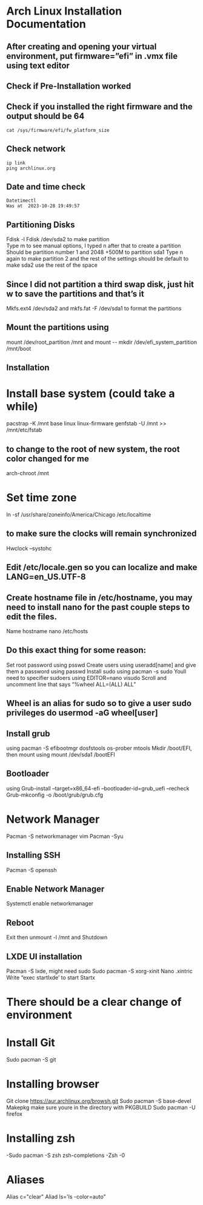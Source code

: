 # Arch Linux Installation Documentation 
## After creating and opening your virtual environment, put firmware=”efi” in .vmx file using text editor 
## Check if Pre-Installation worked 
## Check if you installed the right firmware and the output should be 64 
    cat /sys/firmware/efi/fw_platform_size 
## Check network 
    ip link 
    ping archlinux.org 
## Date and time check
    Datetimectl 
    Was at  2023-10-28 19:49:57 
## Partitioning Disks 
Fdisk -l 
Fdisk /dev/sda2 to make partition  
Type m to see manual options, I typed n after that to create a partition 
Should be partition number 1 and 2048 +500M to partition sda1 
Type n again to make partition 2 and the rest of the settings should be default to make sda2 use the rest of the space 
## Since I did not partition a third swap disk, just hit w to save the partitions and that’s it 
Mkfs.ext4 /dev/sda2 and mkfs.fat  -F /dev/sda1 to format the partitions 
## Mount the partitions using 
mount /dev/root_partition /mnt and mount --
mkdir /dev/efi_system_partition /mnt/boot 
## Installation 
# Install base system (could take a while) 
pacstrap -K /mnt base linux linux-firmware 
genfstab -U /mnt >> /mnt/etc/fstab  
## to change to the root of new system, the root color changed for me
arch-chroot /mnt
# Set time zone
 ln -sf /usr/share/zoneinfo/America/Chicago /etc/localtime 
## to make sure the clocks will remain synchronized 
Hwclock –systohc 
## Edit /etc/locale.gen so you can localize and make LANG=en_US.UTF-8 
## Create hostname file in /etc/hostname, you may need to install nano for the past couple steps to edit the files. 
Name hostname 
nano /etc/hosts 
## Do this exact thing for some reason: 
Set root password using psswd 
Create users using useradd[name] and give them a password using passwd 
Install sudo using pacman -s sudo 
Youll need to specifier sudoers using EDITOR=nano visudo 
Scroll and uncomment line that says “%wheel ALL=(ALL) ALL”  
## Wheel is an alias for sudo so to give a user sudo privileges do usermod -aG wheel[user] 
## Install grub  
using pacman -S efibootmgr dosfstools os-prober mtools 
Mkdir /boot/EFI, then mount using mount /dev/sda1 /bootEFI 
## Bootloader 
using Grub-install –target=x86_64-efi –bootloader-id=grub_uefi –recheck 
Grub-mkconfig -o /boot/grub/grub.cfg 
# Network Manager
Pacman -S networkmanager vim 
Pacman -Syu 
## Installing SSH 
Pacman -S openssh 
## Enable Network Manager 
Systemctl enable networkmanager 
## Reboot 
Exit then unmount -l /mnt and Shutdown 
## LXDE UI installation 
Pacman -S lxde, might need sudo 
Sudo pacman -S xorg-xinit 
Nano .xintric 
Write “exec startlxde’ to start 
Startx 
# There should be a clear change of environment 
# Install Git 
Sudo pacman -S git 
# Installing browser 
Git clone https://aur.archlinux.org/browsh.git 
Sudo pacman -S base-devel 
Makepkg make sure youre in the directory with PKGBUILD 
Sudo pacman -U firefox 
# Installing zsh 
-Sudo pacman -S zsh zsh-completions 
-Zsh 
-0 
# Aliases
Alias c="clear"
Aliad ls='ls -color=auto"